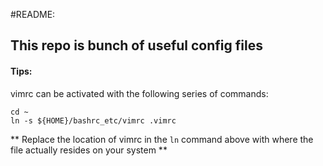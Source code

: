 #README:

## This repo is bunch of useful config files


#### Tips:
vimrc can be activated with the following series of commands:

```
cd ~
ln -s ${HOME}/bashrc_etc/vimrc .vimrc
```
**
Replace the location of vimrc in the `ln` command above with
where the file actually resides on your system
**
